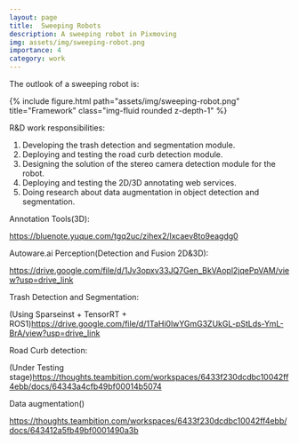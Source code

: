 ```yaml
---
layout: page
title:  Sweeping Robots 
description: A sweeping robot in Pixmoving 
img: assets/img/sweeping-robot.png
importance: 4
category: work
---
```


The outlook of a sweeping robot is:
<div class="row">
    <div class="col-sm mt-3 mt-md-0">
        {% include figure.html path="assets/img/sweeping-robot.png" title="Framework" class="img-fluid rounded z-depth-1" %}
    </div>
</div>




R&D work responsibilities:

1. Developing the trash detection and segmentation module.
2. Deploying and testing the road curb detection module.
3. Designing the solution of the stereo camera detection module for the robot.
4. Deploying and testing the 2D/3D annotating web services.
5. Doing research about data augmentation in object detection and segmentation.


Annotation Tools(3D):

 https://bluenote.yuque.com/tgq2uc/zihex2/lxcaev8to9eagdg0 

Autoware.ai Perception(Detection and Fusion 2D&3D): 

https://drive.google.com/file/d/1Jv3opxv33JQ7Gen_BkVAopl2jqePpVAM/view?usp=drive_link 

Trash Detection and Segmentation: 

(Using Sparseinst + TensorRT + ROS1)https://drive.google.com/file/d/1TaHi0lwYGmG3ZUkGL-pStLds-YmL-BrA/view?usp=drive_link 

Road Curb detection: 

(Under Testing stage)https://thoughts.teambition.com/workspaces/6433f230dcdbc10042ff4ebb/docs/64343a4cfb49bf00014b5074 

Data augmentation()

https://thoughts.teambition.com/workspaces/6433f230dcdbc10042ff4ebb/docs/643412a5fb49bf0001490a3b 